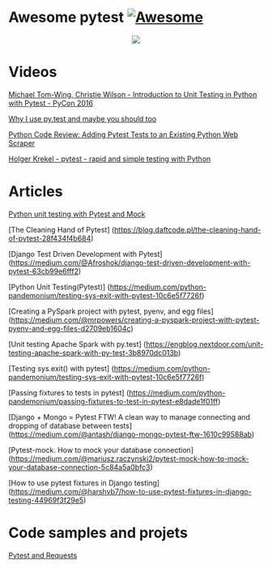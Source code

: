 # Awesome pytest [![Awesome](https://cdn.rawgit.com/sindresorhus/awesome/d7305f38d29fed78fa85652e3a63e154dd8e8829/media/badge.svg)](https://github.com/sindresorhus/awesome)

<p align="center">
  <img src='https://raw.githubusercontent.com/augustogoulart/awesome-pytest/master/final.jpg'>
</p> 

# Videos
[Michael Tom-Wing, Christie Wilson - Introduction to Unit Testing in Python with Pytest - PyCon 2016](https://www.youtube.com/watch?v=UPanUFVFfzY)

[Why I use py.test and maybe you should too](https://www.youtube.com/watch?v=P-AhpukDIik)

[Python Code Review: Adding Pytest Tests to an Existing Python Web Scraper](https://www.youtube.com/watch?v=03Ki2WpVRBc)

[Holger Krekel - pytest - rapid and simple testing with Python](https://www.youtube.com/watch?v=9LVqBQcFmyw)

# Articles
[Python unit testing with Pytest and Mock](https://medium.com/@bfortuner/python-unit-testing-with-pytest-and-mock-197499c4623c)

[The Cleaning Hand of Pytest] (https://blog.daftcode.pl/the-cleaning-hand-of-pytest-28f434f4b684)

[Django Test Driven Development with Pytest] (https://medium.com/@Afroshok/django-test-driven-development-with-pytest-63cb99e6fff2)

[Python Unit Testing(Pytest)] (https://medium.com/python-pandemonium/testing-sys-exit-with-pytest-10c6e5f7726f)

[Creating a PySpark project with pytest, pyenv, and egg files] (https://medium.com/@mrpowers/creating-a-pyspark-project-with-pytest-pyenv-and-egg-files-d2709eb1604c)

[Unit testing Apache Spark with py.test] (https://engblog.nextdoor.com/unit-testing-apache-spark-with-py-test-3b8970dc013b) 

[Testing sys.exit() with pytest] (https://medium.com/python-pandemonium/testing-sys-exit-with-pytest-10c6e5f7726f)

[Passing fixtures to tests in pytest] (https://medium.com/python-pandemonium/passing-fixtures-to-test-in-pytest-e8dade1f01ff)

[Django + Mongo = Pytest FTW! A clean way to manage connecting and dropping of database between tests] (https://medium.com/@antash/django-mongo-pytest-ftw-1610c99588ab)

[Pytest-mock. How to mock your database connection] (https://medium.com/@mariusz.raczynski2/pytest-mock-how-to-mock-your-database-connection-5c84a5a0bfc3) 

[How to use pytest fixtures in Django testing] (https://medium.com/@harshvb7/how-to-use-pytest-fixtures-in-django-testing-44969f3f29e5)

# Code samples and projets

[Pytest and Requests](https://github.com/requests/requests/tree/master/tests)
